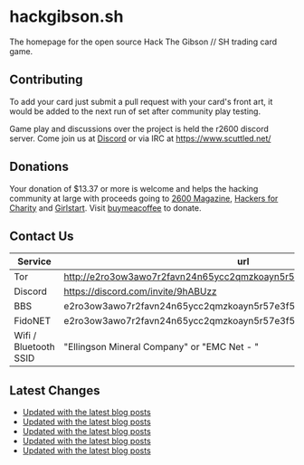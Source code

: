 # hackgibson.sh
The homepage for the open source Hack The Gibson // SH trading card game.


## Contributing

To add your card just submit a pull request with your card's front art, it would be added to the next run of set after community play testing.

Game play and discussions over the project is held the r2600 discord server. Come join us at [Discord](https://discord.com/invite/9hABUzz) or via IRC at https://www.scuttled.net/


## Donations

Your donation of $13.37 or more is welcome and helps the hacking community at large with proceeds going to [2600 Magazine](https://2600.com/), [Hackers for Charity](https://hackersforcharity.org) and [Girlstart](https://girlstart.org).  Visit [buymeacoffee](https://www.buymeacoffee.com/hackgibson.sh) to donate.


## Contact Us

Service | url
-|-
Tor | http://e2ro3ow3awo7r2favn24n65ycc2qmzkoayn5r57e3f56nvjwdcgg32ad.onion
Discord | https://discord.com/invite/9hABUzz
BBS | e2ro3ow3awo7r2favn24n65ycc2qmzkoayn5r57e3f56nvjwdcgg32ad.onion:23
FidoNET | e2ro3ow3awo7r2favn24n65ycc2qmzkoayn5r57e3f56nvjwdcgg32ad.onion:24554
Wifi / Bluetooth SSID | "Ellingson Mineral Company" or "EMC Net - <fidonet address>"

## Latest Changes
<!-- BLOG-POST-LIST:START -->
- [Updated with the latest blog posts](https://github.com/DFW2600/hackgibson.sh/commit/2b3db5380d06156e2a08743a23d7a23f3a3d20a9)
- [Updated with the latest blog posts](https://github.com/DFW2600/hackgibson.sh/commit/fc77c4f756924921fec739381b1a4415c64cee5a)
- [Updated with the latest blog posts](https://github.com/DFW2600/hackgibson.sh/commit/aea2b83ca5e65d879139bf557a82e949f4da8645)
- [Updated with the latest blog posts](https://github.com/DFW2600/hackgibson.sh/commit/4b21b9c3b8e7d42ca4d87a9d848e8874096642ab)
- [Updated with the latest blog posts](https://github.com/DFW2600/hackgibson.sh/commit/b49ca9463051c4eb9070022227fd1f12a423b319)
<!-- BLOG-POST-LIST:END -->
